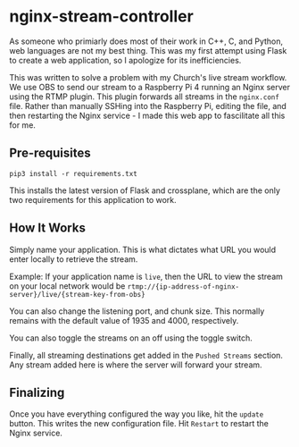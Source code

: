 # nginx-stream-controller

As someone who primiarly does most of their work in C++, C, and Python, web languages are not my best thing. This was my first attempt using Flask
to create a web application, so I apologize for its inefficiencies. 

This was written to solve a problem with my Church's live stream workflow. We use OBS to send our stream to a Raspberry Pi 4 running an Nginx server
using the RTMP plugin. This plugin forwards all streams in the `nginx.conf` file. Rather than manually SSHing into the Raspberry Pi, editing the file, and then restarting
the Nginx service - I made this web app to fascilitate all this for me.

## Pre-requisites
`pip3 install -r requirements.txt`

This installs the latest version of Flask and crossplane, which are
the only two requirements for this application to work.

## How It Works
Simply name your application. This is what dictates what URL you would enter locally to retrieve the stream.

Example:
If your application name is `live`, then the URL to view the stream on your local network would be `rtmp://{ip-address-of-nginx-server}/live/{stream-key-from-obs}`

You can also change the listening port, and chunk size. This normally remains with the default value of 1935 and 4000, respectively.

You can also toggle the streams on an off using the toggle switch.

Finally, all streaming destinations get added in the `Pushed Streams` section. Any stream added here is where the server will forward your stream.

## Finalizing
Once you have everything configured the way you like, hit the `update` button. This writes the new configuration file.
Hit `Restart` to restart the Nginx service.
